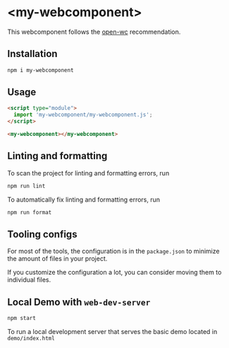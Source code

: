 # \<my-webcomponent>

This webcomponent follows the [open-wc](https://github.com/open-wc/open-wc) recommendation.

## Installation

```bash
npm i my-webcomponent
```

## Usage

```html
<script type="module">
  import 'my-webcomponent/my-webcomponent.js';
</script>

<my-webcomponent></my-webcomponent>
```

## Linting and formatting

To scan the project for linting and formatting errors, run

```bash
npm run lint
```

To automatically fix linting and formatting errors, run

```bash
npm run format
```


## Tooling configs

For most of the tools, the configuration is in the `package.json` to minimize the amount of files in your project.

If you customize the configuration a lot, you can consider moving them to individual files.

## Local Demo with `web-dev-server`

```bash
npm start
```

To run a local development server that serves the basic demo located in `demo/index.html`
